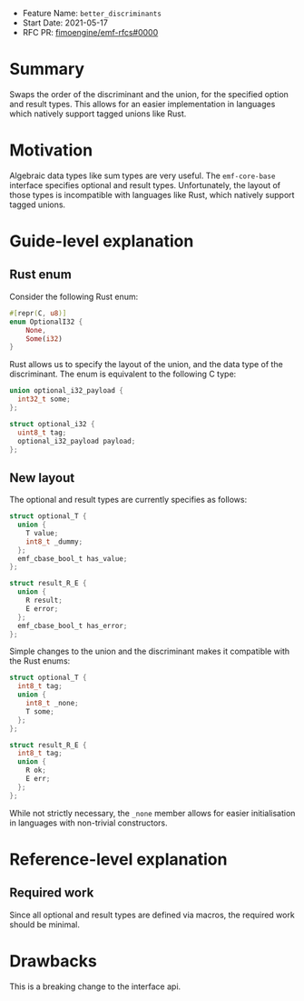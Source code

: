 - Feature Name: `better_discriminants`
- Start Date: 2021-05-17
- RFC PR: [fimoengine/emf-rfcs#0000](https://github.com/fimoengine/emf-rfcs/pull/0000)

# Summary

[summary]: #summary

Swaps the order of the discriminant and the union, for the specified option and result types. 
This allows for an easier implementation in languages which natively support tagged unions like Rust.

# Motivation

[motivation]: #motivation

Algebraic data types like sum types are very useful. The `emf-core-base` interface specifies optional and result types.
Unfortunately, the layout of those types is incompatible with languages like Rust, which natively support tagged unions.

# Guide-level explanation

[guide-level-explanation]: #guide-level-explanation

## Rust enum

Consider the following Rust enum:

```rust
#[repr(C, u8)]
enum OptionalI32 {
    None,
    Some(i32)
}
```

Rust allows us to specify the layout of the union, and the data type of the discriminant.
The enum is equivalent to the following C type:

```c
union optional_i32_payload {
  int32_t some;
};

struct optional_i32 {
  uint8_t tag;
  optional_i32_payload payload;
};
```

## New layout

The optional and result types are currently specifies as follows:

```c
struct optional_T {
  union {
    T value;
    int8_t _dummy;
  };
  emf_cbase_bool_t has_value;
};

struct result_R_E {
  union {
    R result;
    E error;
  };
  emf_cbase_bool_t has_error;
};
```

Simple changes to the union and the discriminant makes it compatible with the Rust enums:

```c
struct optional_T {
  int8_t tag;
  union {
    int8_t _none;
    T some;
  };
};

struct result_R_E {
  int8_t tag;
  union {
    R ok;
    E err;
  };
};
```

While not strictly necessary, the `_none` member allows for easier initialisation
in languages with non-trivial constructors.

# Reference-level explanation

[reference-level-explanation]: #reference-level-explanation

## Required work

Since all optional and result types are defined via macros, the required work should be minimal.

# Drawbacks

[drawbacks]: #drawbacks

This is a breaking change to the interface api.
